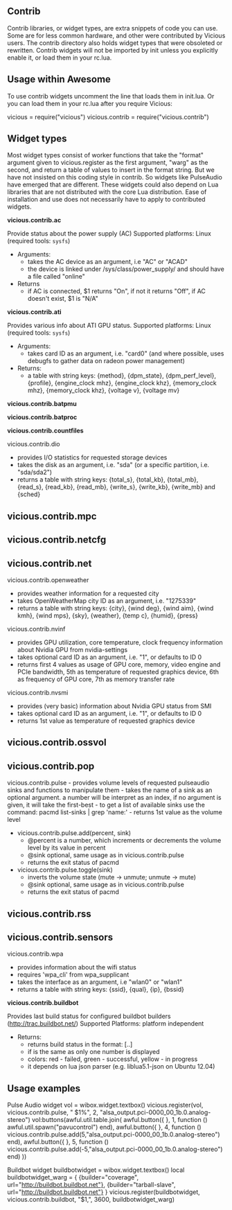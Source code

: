 Contrib
-------
Contrib libraries, or widget types, are extra snippets of code you can
use. Some are for less common hardware, and other were contributed by
Vicious users. The contrib directory also holds widget types that were
obsoleted or rewritten. Contrib widgets will not be imported by init
unless you explicitly enable it, or load them in your rc.lua.


Usage within Awesome
--------------------
To use contrib widgets uncomment the line that loads them in
init.lua. Or you can load them in your rc.lua after you require
Vicious:

  vicious = require("vicious")
  vicious.contrib = require("vicious.contrib")


Widget types
------------
Most widget types consist of worker functions that take the "format"
argument given to vicious.register as the first argument, "warg" as
the second, and return a table of values to insert in the format
string. But we have not insisted on this coding style in contrib. So
widgets like PulseAudio have emerged that are different. These widgets
could also depend on Lua libraries that are not distributed with the
core Lua distribution. Ease of installation and use does not
necessarily have to apply to contributed widgets.

**vicious.contrib.ac**

Provide status about the power supply (AC)
Supported platforms: Linux (required tools: `sysfs`)

- Arguments:
  * takes the AC device as an argument, i.e "AC" or "ACAD"
  * the device is linked under /sys/class/power_supply/ and should
    have a file called "online"
- Returns
  * if AC is connected, $1 returns "On", if not it returns "Off",
    if AC doesn't exist, $1 is "N/A"

**vicious.contrib.ati**

Provides various info about ATI GPU status.
Supported platforms: Linux (required tools: `sysfs`)

- Arguments:
  * takes card ID as an argument, i.e. "card0" (and where possible,
    uses debugfs to gather data on radeon power management)
- Returns:
  * a table with string keys: {method}, {dpm_state},
    {dpm_perf_level}, {profile}, {engine_clock mhz}, {engine_clock khz},
    {memory_clock mhz}, {memory_clock khz}, {voltage v}, {voltage mv}

**vicious.contrib.batpmu**

**vicious.contrib.batproc**

**vicious.contrib.countfiles**

vicious.contrib.dio
  - provides I/O statistics for requested storage devices
  - takes the disk as an argument, i.e. "sda" (or a specific
    partition, i.e. "sda/sda2")
  - returns a table with string keys: {total_s}, {total_kb}, {total_mb},
    {read_s}, {read_kb}, {read_mb}, {write_s}, {write_kb}, {write_mb}
    and {sched}

vicious.contrib.mpc
  -

vicious.contrib.netcfg
  -

vicious.contrib.net
  -

vicious.contrib.openweather
  - provides weather information for a requested city
  - takes OpenWeatherMap city ID as an argument, i.e. "1275339"
  - returns a table with string keys: {city}, {wind deg}, {wind aim},
    {wind kmh}, {wind mps}, {sky}, {weather}, {temp c}, {humid}, {press}

vicious.contrib.nvinf
  - provides GPU utilization, core temperature, clock frequency information
    about Nvidia GPU from nvidia-settings
  - takes optional card ID as an argument, i.e. "1", or defaults to ID 0
  - returns first 4 values as usage of GPU core, memory, video engine and
    PCIe bandwidth, 5th as temperature of requested graphics device, 6th
    as frequency of GPU core, 7th as memory transfer rate

vicious.contrib.nvsmi
  - provides (very basic) information about Nvidia GPU status from SMI
  - takes optional card ID as an argument, i.e. "1", or defaults to ID 0
  - returns 1st value as temperature of requested graphics device

vicious.contrib.ossvol
  -

vicious.contrib.pop
  -

vicious.contrib.pulse
    - provides volume levels of requested pulseaudio sinks and
      functions to manipulate them
    - takes the name of a sink as an optional argument.  a number will
      be interpret as an index, if no argument is given, it will take
      the first-best
    - to get a list of available sinks use the command: pacmd
      list-sinks | grep 'name:'
    - returns 1st value as the volume level
  - vicious.contrib.pulse.add(percent, sink)
    - @percent is a number, which increments or decrements the volume
      level by its value in percent
    - @sink optional, same usage as in vicious.contrib.pulse
    - returns the exit status of pacmd
  - vicious.contrib.pulse.toggle(sink)
    - inverts the volume state (mute -> unmute; unmute -> mute)
    - @sink optional, same usage as in vicious.contrib.pulse
    - returns the exit status of pacmd

vicious.contrib.rss
  -

vicious.contrib.sensors
  -

vicious.contrib.wpa
  - provides information about the wifi status
  - requires 'wpa_cli' from wpa_supplicant
  - takes the interface as an argument, i.e "wlan0" or "wlan1"
  - returns a table with string keys: {ssid}, {qual}, {ip}, {bssid}

**vicious.contrib.buildbot**

Provides last build status for configured buildbot builders (http://trac.buildbot.net/)
Supported Platforms: platform independent

- Returns:
  * returns build status in the format: [<builderName>.<currentBuildNumber>.<lastSuccessfulBuildNumber>]
  * if <currentBuildNumber> is the same as <lastSuccessfulBuildNumber> only one number is displayed
  * <buildNumber> colors: red - failed, green - successful, yellow - in progress
  * it depends on lua json parser (e.g. liblua5.1-json on Ubuntu 12.04)


Usage examples
---------------------------------
Pulse Audio widget
  vol = wibox.widget.textbox()
  vicious.register(vol, vicious.contrib.pulse, " $1%", 2, "alsa_output.pci-0000_00_1b.0.analog-stereo")
  vol:buttons(awful.util.table.join(
    awful.button({ }, 1, function () awful.util.spawn("pavucontrol") end),
    awful.button({ }, 4, function () vicious.contrib.pulse.add(5,"alsa_output.pci-0000_00_1b.0.analog-stereo") end),
    awful.button({ }, 5, function () vicious.contrib.pulse.add(-5,"alsa_output.pci-0000_00_1b.0.analog-stereo") end)
  ))

Buildbot widget
  buildbotwidget = wibox.widget.textbox()
  local buildbotwidget_warg = {
    {builder="coverage", url="http://buildbot.buildbot.net"},
    {builder="tarball-slave", url="http://buildbot.buildbot.net"}
  }
  vicious.register(buildbotwidget, vicious.contrib.buildbot, "$1,", 3600, buildbotwidget_warg)
